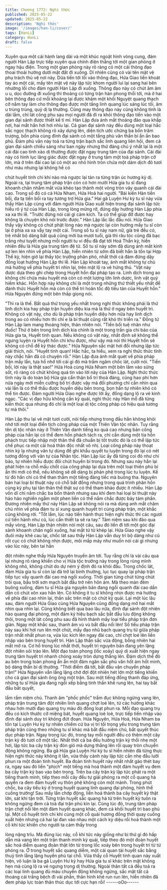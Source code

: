 ```yaml
---
title: Chương 1772: Nghi thức
published: 2025-05-22
updated: 2025-05-22
description: 'Nghi thức'
image: '/images/han-li/cover/'
tags: [HanLi]
category: HanLi
draft: false
---
```


Xuyên qua một cái hành lang dài và một khúc ngoặt hình vòng
cung, đám người Hàn Lập trực tiếp xuyên qua chính điện thẳng
tới một gian phòng ở ngay hậu điện. Trong một gian phòng này rõ
ràng có một cái thông đạo thoai thoải hướng dưới mặt đất đi
xuống. Dĩ nhiên cũng có vài tên mật vệ phụ trách thủ vệ nơi này.
Dừa tiến tới lối vào thông đạo, Hứa Giao liền khoát tay áo một
cái, mấy tên mật vệ này lập tức khom người lui lại sang hai bên
nhường lối cho đám người Hàn Lập đi xuống. Thông đạo này có
chút âm âm u u, dọc đường đi xuống thi thoảng có từng trận hàn
phong thổi tới, mà ở hai bên thông đạo cứ mỗi khoảng lại được
khảm một khối Nguyệt quang thạch cỡ nắm tay làm cho thông
đạo được một tầng linh quang lúc sáng lúc tối, âm u trùng trùng,
quỷ dị lạ thường.
Cũng may thông đạo này cũng không tính là dài lắm, chỉ lát công
phu sau mọi người đã đi ra khỏi thông đạo tiến vào một gian đại
sảnh được thiết kế tỉ mỉ.
Hàn Lập đưa ánh mắt thoáng đảo qua khắp nơi, hai mắt hắn hơi
hơi nhíu lại.
Cả gian đại sảnh này đều dùng một loại hắc sắc ngọc thạch
không rõ xây dựng lên, diện tích ước chừng ba bốn trăm trượng,
bốn phía cùng đỉnh đại sảnh có một tầng phù văn thần bí ẩn ẩn
bao phủ. Đám phù văn này toả ra từng trận bạch sắc linh quang
liên hồi, đem cả gian đại sảnh chiếu sáng như ban ngày nhưng
thứ đáng chú ý nhất lại là một cái đài cao tinh xảo dị thường được
đặt ngay trung tâm của đại sảnh.
Cái đài này có hình lục lăng giác được đặt ngay ở trung tâm một
toà pháp trận cỡ lớn, mà ở trên đài cao lại có một ao nhỏ hình
tròn chứa một dám dịch đỏ tươi như máu nhưng lại không hề có

chút huyết tinh chi khí nào mà ngược lại tản ra từng trận úc
hương kỳ dị. Ngoài ra, tại trung tâm pháp trận còn có hơn mười
Hứa gia tu sĩ đang khoanh chân nhắm mắt vừa khéo tạo thành
một vòng tròn vây quanh cái đài cao. Trong số đó có cả Hứa
Nham, Hứa Hoả hai người.
"Bái kiến Hàn tiền bối, đa tạ tiền bối ra tay tương trợ Hứa gia."
Hai gã Luyện Hư kỳ tu sĩ này vừa thấy Hàn Lập cùng với đám
người Hứa Giao xuất hiện trong đại sảnh lập tức hiểu rõ ý tứ của
Hàn Lập, trong lòng mừng rỡ, đứng dậy hướng Hàn Lập phía xa
xa thi lễ.
"Trước đừng nói cái gì cảm kích. Ta có thể giúp đỡ được hay
không là chuyện khó nói trước được."
Hàn Lập lắc lắc đầu nói.
Hứa Giao thấy vậy không có chút phật lòng nào mà ngược lại còn
hướng mấy tu sĩ còn lại ở phía xa xa vẫy tay một cái. Trong số tu
sĩ này nam nữ, già trẻ đều có, trẻ nhất bộ dáng bất quá cũng mới
ba mươi tuổi, già thì râu tóc cũng đã bạc trắng như tuyết nhưng
mỗi người tu vi đều đã đạt tới Hoá Thần kỳ, hiển nhiên đều là
Hứa gia trung tâm đệ tử.
Số tu sĩ này sớm đã dùng ánh mắt kính sợ len lén nhìn về phía
Hàn Lập, hiển nhiên từ sớm đã biết hắn là tồn tại Hợp Thể kỳ,
hiện giờ lại thấy tộc trưởng phân phó, nhất thời cả đám đứng dậy
đồng loạt hướng Hàn Lập thi lễ.
Hàn Lập khoát tay, ánh mắt không tự chủ mà hướng về phía
huyết trì nhìn lại, trên mặt lộ ra vẻ hứng thú.
"Vật này được dựa theo ghi chép trong Huyết hồn đại pháp tạo ra.
Linh dịch trong ao không chỉ chứa máu huyết mà còn có một
lượng lớn linh dược, linh vật quý hiếm khác. Hỗn hợp này không
chỉ là một trong những thứ thiết yếu nhất để đánh thức Huyết hồn
mà còn có thể trì hoãn tốc độ tiêu tán của Huyết hồn."
Hứa Nguyên đứng một bên thấp giọng nói.

"Thì ra là thế. Bất quá thứ trọng yếu nhất trong nghi thức không
phải là thứ linh dịch kia hay pháp trận huyền diệu kia mà là thứ ở
ngay bên huyết trì. Không có vật này, cho dù là pháp trận huyền
diệu hơn nữa hay linh dịch trong ao có nhiều hơn thì chỉ e là bí
thuật cũng rất khó thi triển ra."
Đồng tử Hàn Lập lam mang thoáng hiện, thản nhiên nói.
"Tiền bối tuệ nhãn như đuốc! Thứ ở bên trong linh dịch kia chính
là một trong trấn gia chi bảo của Hứa gia ta, Huyết tinh quan. Nếu
không có vật này, nhất định sẽ không thể ngưng luyện ra Huyết
hồn chi khu được, như vậy mà nói thì Huyết hồn sẽ không có chỗ
để ký thác được."
Hứa Nguyên sắc mặt hơi đổi nhưng lập tức giải thích, nói.
"Huyết tinh quan! Hắc hắc, ta hiểu, xem ra nghi thức thức tỉnh này
chắc hẳn đã có chuyện rồi."
Hàn Lập đưa ánh mắt quét về phía pháp trận mấy lần, tựa hồ nhớ
tới cái gì đó mà trầm ngâm chốc lát, cười nói.
"Tiền bối, lời này là thật sao!"
Hứa Hoả cùng Hứa Nham một bên lâm vào sửng sốt, rõ ràng có
chút không quá tin vào lời này của Hàn Lập.
Nghi thức thức tỉnh này là do toàn bộ Hứa gia cẩn thận bố trí thoả
đáng, cũng hao phí hơn nửa ngày mới miễn cưỡng bố trí được
vậy mà đối phương chỉ cần nhìn qua vài lần là có thể thấu được
huyền diệu bên trong, bọn hắn tự nhiên khó có thể tin được.
Đám người Hứa Giao nghe được lời ấy, đồng dạng lộ ra vẻ kinh
ngạc.
"Các vị đạo hữu không cần kỳ quái, nghi thức này Hàn mỗ đã
từng kiến thức qua nhưng đó chỉ là một loại dị tộc công pháp có
hiệu quả tương tự mà thôi."

Hàn Lập thu lại vẻ mặt tươi cười, nói tiếp nhưng trong đầu hắn
không khỏi nhớ tới một loại điển tịch công pháp của một Thiên
Vân tộc nhân. Tuy rằng tên dị tộc nhân này ở Thiên Vân danh
tiếng ko quá cao nhưng bản công pháp của hắn lại có thể đem
hồn phách tách ra, chỉ cần dùng một tia hồn phách trực tiếp nhập
một thân thể đã chuẩn bị tốt trước đó là có thể lập tức chế phục
ra một cái hoá thân độc nhất vô nhị.
Loại công pháp này thoạt nhìn kỳ lạ nhưng văn tự dùng để ghi
khẩu quyết tu luyện trong đó lại có nét tương đồng với văn tự của
Nhân tộc.
Hàn Lập lúc ấy đã từng coi đó như chí bảo, tự nhiên hiểu được
đôi chút huyền bí trong đó. Nhưng sau này hắn lại phát hiện ra
chỗ mấu chốt của công pháp lại dựa trên một loại thiên phú bí ẩn
thì mới có thể, nếu không sẽ dễ dàng bị phản phệ trong lúc tu
luyện. Kể từ đó hắn chỉ có thể than thầm một tiếng đáng tiếc mà
buông tha.
Nguyên bản hai loại bí thuật này có chỗ bất đồng nhưng trong
quá trình phân hồn cùng ký phụ tại tân thân thể thật sự có thể
tham khảo được ít nhiều.
Hàn Lập vốn dĩ chỉ nắm chắc ba bốn thành nhưng sau khi đem
hai loại bí thuật này hảo hảo nghiền ngẫm một phen liền có thể
nắm chắc được bảy tám phần. Đương nhiên mấy thứ này Hàn
Lập sẽ không nói ra mà dùng anh mắt chăm chú nhìn về phía
đám tu sĩ xung quanh huyết trì cùng pháp trận, một khắc cũng
không rời.
"Tốt lắm, lúc nào tiến hành thực hiện nghi thức thì các ngươi cứ
tiến hành như cũ, lúc cần thiết ta sẽ ra tay."
Tâm niệm sau khi đảo qua mấy vòng, Hàn Lập thản nhiên nói một
câu, sau đó liền đi tới một góc đại sảnh khoanh chân ngồi xuống,
hai mắt từ từ khép lại.
Hứa Giao nghe vậy đuôi mày khẽ cau lại, chốc lát sau thấy Hàn
Lập vẫn duy trì bộ dáng như cũ rốt cục có chút không nhịn được,
môi mấp máy như muốn nói cái gì nhưng vào lúc này, bên tai hắn

đột nhiên nghe thấy Hứa Nguyên truyền âm tới. Tuy rằng chỉ là
vài câu qua lại nhưng rõ ràng khiến cho vị Hứa tộc trưởng này
trong lòng rùng mình không nhỏ, không chút do dự ném ý định đó
ra khỏi đầu. Trong chốc lát, đám Hứa gia tu sĩ còn lại đã trở lại
bình thường, lục tục quay lại pháp trận tiếp tục vây quanh đài cao
mà ngồi xuống.
Thời gian từng chút từng chút trôi qua, bầu trời sơn mạch bắt đầu
trở nên hôn ám. Mà theo màn đêm buông xuống, đám tu sĩ Hứa
gia nguyên bản đang ngồi quanh đài cao dần dần có chút xôn xao
hẳn lên. Có không ít tu sĩ không nhịn được mà hướng về phía đài
cao nhìn lại, thần sắc trên mặt có chút kỳ quái.
Lại một lúc lâu sau, đám người Hứa Giao cùng Hứa Nguyên cũng
đồng dạng mở hai mắt nhìn qua nhìn lại. Cũng không biết qua
bao lâu nữa, đỉnh đại sảnh đột nhiên hào quang đại phóng, một
đám ký hiệu bạch sắc bắt đầu lưu động không thôi, trong một lát
công phu sau đã hình thành mấy loại tiểu pháp trận đơn giản.
Ngay một khắc sau, thanh âm vù vù bắt đầu nổi lên!
Số tiểu pháp trận này sau khi hơi run lên một chút, mấy đạo nhũ
bạch quang trụ từ giữa pháp trận nhất nhất phun ra, vừa lúc kích
lên ngay đài cao, chỉ chợt loé lên liền nhập vào bên trong huyết
trì.
Hàn Lập thần sắc vừa động, bỗng nhiên hai mắt mở ra. Cơ hồ
trong lúc nhất thời, huyết trì nguyên bản đang yên lặng đột nhiên
sôi trào lên. Một đạo toàn phong (lốc xoáy) quỷ dị xuất hiện ngay
trung tâm huyết trì nhanh chóng xoáy tròn dựng thẳng lên. Đám
dịch thể đỏ au bên trong toàn phong ẩn ẩn một đám ngân sắc phù
văn hốt ám hốt minh, bộ dáng thần bí dị thường.
"Thời điểm đã tới, bắt đầu vận chuyển pháp trận!"
Hứa Nguyên vẫn lẳng lặng chờ đợi đột nhiên hét lớn một tiếng
khiến cho cả gian đại sảnh ông ông một trận.
Sau một tiếng đồng thanh đáp ứng, những tu sĩ Hứa gia đang
ngồi xếp bằng tinh thần khẽ rung lên, hai tay bắt đầu bắt quyết,

lầm rầm niệm chú.
Thanh âm "phốc phốc" trầm đục không ngừng vang lên, pháp trận
trung tâm đột nhiên linh quang chợt loé lên, từ các hướng khác
nhau hơn mười đạo quang trụ màu đỏ đồng loạt phun ra. Mỗi đạo
quang trụ đều có kích thước cỡ miệng bát, huyết quang loè loè,
trực tiếp tiến nhập vào đỉnh đại sảnh duy trì không đứt đoạn.
Hứa Nguyên, Hứa Hoả, Hứa Nham ba tồn tại Luyện Hư kỳ tự
nhiên chiếm cứ ba vị trí tối trọng yếu trong trung tâm pháp trận
cũng theo những tu sĩ khác mà bắt đầu niệm chú, bắt quyết thúc
dục pháp trận. Ngay trong lúc đó, trong tay mỗi người đều có
thêm một cây trận kỳ đỏ tươi cỡ một tấc. Nhất thời cả ba đều
hướng trận kỳ thổi nhẹ một hơi, lập tức ba cây trận kỳ đón gió mà
dựng thẳng lên rồi quay tròn chuyển động không ngừng. Ba gã
Hứa gia Luyện Hư kỳ tu sĩ hiển nhiên đã từng thực hiện nghi thức
này không ít lần, vừa thấy cảnh này lập tức cắn nhẹ đầu lưỡi
phun ra một đoàn tinh huyết.
Ba đoàn tinh huyết này nhất nhất gào thét bay ra, ngay sau đó
liền "phịch" một tiếng mà hoá thành một đám huyết vụ đem ba
cây trận ký bao vào bên trong. Trên ba cây trận kỳ lập tức phát ra
một tiếng thanh minh, tiếp theo mỗi cây đều tự giải phóng ra một
cỗ quang hà quyển ra đem đám huyết vụ thôn phệ không còn một
mảnh.
Trong phút chốc, ba cây tiểu kỳ ở trong huyết quang linh quang
đại phóng, hình thể cuồng trướng!
Sau mấy lần chớp động, liền hoá thành ba cây huyết kỳ thật lớn,
sát khí tận trời.
Từng trận huyết sắc quang hà từ trên huyết kỳ tuôn ra không
ngừng đem cả toà đại trận phủ kín lại. Cùng lúc đó, trung tâm
pháp trận chợt nổi lên một đám huyết quang khác, đem cả khối
huyết trì bao phủ lại.
Một cỗ huyết tinh chi khí cùng một cỗ quái hương đồng thời quay
cuồng xuất hiện nhưng cả hai lại đan vào nhau một cách kỳ diệu
rồi hoá thành một cỗ khí tức khiến cho người ta cảm thấy trong

lòng nặng trĩu. Mà đúng lúc này, cỗ khí tức này giống như bị thứ
gì đó hấp dẫn mà vang lên một trận thanh minh kỳ quái, tiếp theo
đó một đoàn huyết sắc hoả diễm quang đoàn thật lớn từ trong lốc
xoáy bên trong huyết trì từ từ phóng ra.
Ở trong huyết sắc quang diễm, một cái quan tài huyết sắc bằng
thuỷ tinh lẳng lặng huyền phù tại chỗ.
Vừa thấy cỗ Huyết tinh quan này xuất hiện, vô luận là ba gã
Luyện Hư kỳ hay Hứa gia tu sĩ khác trên mặt không hẹn mà cùng
lộ ra vẻ ngưng trọng dị thường. Ngoài thân tất cả đều toả ra các
loại linh quang đủ màu chuyển động không ngừng, sắc mặt tất cả
thoáng cái trắng bệch đi vài phần, thân hình khẽ run run lên, hiển
nhiên đã đem pháp lực toàn thân thúc dục tới cực hạn rồi!
------oOo------
